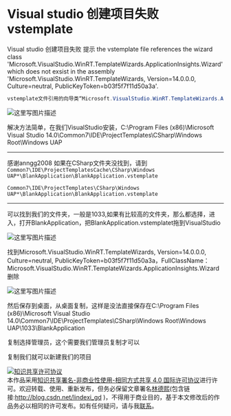 # Visual studio 创建项目失败vstemplate

Visual studio 创建项目失败 提示 the vstemplate file references the wizard class 'Microsoft.VisualStudio.WinRT.TemplateWizards.ApplicationInsights.Wizard' which does not exsist in the assembly 'Microsoft.VisualStudio.WinRT.TemplateWizards, Version=14.0.0.0, Culture=neutral, PublicKeyToken=b03f5f7f11d50a3a'.
<!--more-->
<!-- CreateTime:2019/9/2 12:57:38 -->


<div id="toc"></div>

```csharp
vstemplate文件引用的向导类“Microsoft.VisualStudio.WinRT.TemplateWizards.ApplicationInsights.Wizard"在程序集”Microsoft.VisualStudio.WinRT.TemplateWizards,Version=14.0.0.0,Culture=neutral,PublicKeyToken=b03f5f7f11d50a3a"中不存在。


```

![这里写图片描述](http://img.blog.csdn.net/20160828152032748) 


解决方法简单，在我们VisualStudio安装，C:\Program Files (x86)\Microsoft Visual Studio 14.0\Common7\IDE\ProjectTemplates\CSharp\Windows Root\Windows UAP

---
感谢anngg2008 
如果在CSharp文件夹没找到，请到`Common7\IDE\ProjectTemplatesCache\CSharp\Windows UAP*\BlankApplication\BlankApplication.vstemplate `

`Common7\IDE\ProjectTemplates\CSharp\Windows UAP*\BlankApplication\BlankApplication.vstemplate`

---

可以找到我们的文件夹，一般是1033,如果有比较高的文件夹，那么都选择，进入，打开BlankApplication，把BlankApplication.vstemplatet拖到VisualStudio


![这里写图片描述](http://img.blog.csdn.net/20160828152134623)

找到Microsoft.VisualStudio.WinRT.TemplateWizards, Version=14.0.0.0, Culture=neutral, PublicKeyToken=b03f5f7f11d50a3a，FullClassName：Microsoft.VisualStudio.WinRT.TemplateWizards.ApplicationInsights.Wizard删除

![这里写图片描述](http://img.blog.csdn.net/20160828152347823)

然后保存到桌面，从桌面复制，这样是没法直接保存在C:\Program Files (x86)\Microsoft Visual Studio 14.0\Common7\IDE\ProjectTemplates\CSharp\Windows Root\Windows UAP\1033\BlankApplication

复制选择管理员，这个需要我们管理员复制才可以

复制我们就可以新建我们的项目

<a rel="license" href="http://creativecommons.org/licenses/by-nc-sa/4.0/"><img alt="知识共享许可协议" style="border-width:0" src="https://licensebuttons.net/l/by-nc-sa/4.0/88x31.png" /></a><br />本作品采用<a rel="license" href="http://creativecommons.org/licenses/by-nc-sa/4.0/">知识共享署名-非商业性使用-相同方式共享 4.0 国际许可协议</a>进行许可。欢迎转载、使用、重新发布，但务必保留文章署名[林德熙](http://blog.csdn.net/lindexi_gd)(包含链接:http://blog.csdn.net/lindexi_gd )，不得用于商业目的，基于本文修改后的作品务必以相同的许可发布。如有任何疑问，请与我[联系](mailto:lindexi_gd@163.com)。




